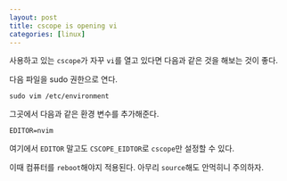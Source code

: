 ```yaml
---
layout: post
title: cscope is opening vi
categories: [linux]
---
```


사용하고 있는 `cscope`가 자꾸 `vi`를 열고 있다면 다음과 같은 것을 해보는 것이 좋다.

다음 파일을 sudo 권한으로 연다.

```
sudo vim /etc/environment
```

그곳에서 다음과 같은 환경 변수를 추가해준다.

```
EDITOR=nvim
```

여기에서 `EDITOR` 말고도 `CSCOPE_EIDTOR`로 `cscope`만 설정할 수 있다.

이때 컴퓨터를 `reboot`해야지 적용된다. 아무리 `source`해도 안먹히니 주의하자.
